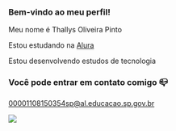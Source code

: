 ### Bem-vindo ao meu perfil!

Meu nome é Thallys Oliveira Pinto

Estou estudando na [Alura](https://alura.com.br)

Estou desenvolvendo estudos de tecnologia

### Você pode entrar em contato comigo 📪
00001108150354sp@al.educacao.sp.gov.br

![](https://media.tenor.com/XuEsUKOUd70AAAAi/street-fighter.gif)


